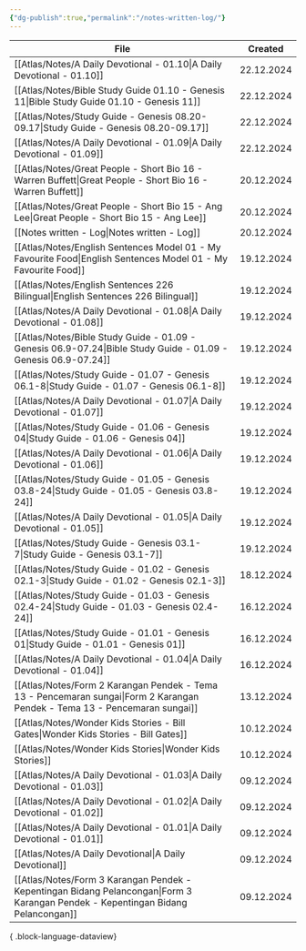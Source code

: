 ```yaml
---
{"dg-publish":true,"permalink":"/notes-written-log/"}
---
```


| File                                                                                                                                | Created    |
| ----------------------------------------------------------------------------------------------------------------------------------- | ---------- |
| [[Atlas/Notes/A Daily Devotional - 01.10\|A Daily Devotional - 01.10]]                                                           | 22.12.2024 |
| [[Atlas/Notes/Bible Study Guide 01.10 - Genesis 11\|Bible Study Guide 01.10 - Genesis 11]]                                       | 22.12.2024 |
| [[Atlas/Notes/Study Guide - Genesis 08.20-09.17\|Study Guide - Genesis 08.20-09.17]]                                             | 22.12.2024 |
| [[Atlas/Notes/A Daily Devotional - 01.09\|A Daily Devotional - 01.09]]                                                           | 22.12.2024 |
| [[Atlas/Notes/Great People - Short Bio 16 - Warren Buffett\|Great People - Short Bio 16 - Warren Buffett]]                       | 20.12.2024 |
| [[Atlas/Notes/Great People - Short Bio 15 - Ang Lee\|Great People - Short Bio 15 - Ang Lee]]                                     | 20.12.2024 |
| [[Notes written - Log\|Notes written - Log]]                                                                                     | 20.12.2024 |
| [[Atlas/Notes/English Sentences Model 01 - My Favourite Food\|English Sentences Model 01 - My Favourite Food]]                   | 19.12.2024 |
| [[Atlas/Notes/English Sentences 226 Bilingual\|English Sentences 226 Bilingual]]                                                 | 19.12.2024 |
| [[Atlas/Notes/A Daily Devotional - 01.08\|A Daily Devotional - 01.08]]                                                           | 19.12.2024 |
| [[Atlas/Notes/Bible Study Guide - 01.09 - Genesis 06.9-07.24\|Bible Study Guide - 01.09 - Genesis 06.9-07.24]]                   | 19.12.2024 |
| [[Atlas/Notes/Study Guide - 01.07 - Genesis 06.1-8\|Study Guide - 01.07 - Genesis 06.1-8]]                                       | 19.12.2024 |
| [[Atlas/Notes/A Daily Devotional - 01.07\|A Daily Devotional - 01.07]]                                                           | 19.12.2024 |
| [[Atlas/Notes/Study Guide - 01.06 - Genesis 04\|Study Guide - 01.06 - Genesis 04]]                                               | 19.12.2024 |
| [[Atlas/Notes/A Daily Devotional - 01.06\|A Daily Devotional - 01.06]]                                                           | 19.12.2024 |
| [[Atlas/Notes/Study Guide - 01.05 - Genesis 03.8-24\|Study Guide - 01.05 - Genesis 03.8-24]]                                     | 19.12.2024 |
| [[Atlas/Notes/A Daily Devotional - 01.05\|A Daily Devotional - 01.05]]                                                           | 19.12.2024 |
| [[Atlas/Notes/Study Guide - Genesis 03.1-7\|Study Guide - Genesis 03.1-7]]                                                       | 19.12.2024 |
| [[Atlas/Notes/Study Guide - 01.02 - Genesis 02.1-3\|Study Guide - 01.02 - Genesis 02.1-3]]                                       | 18.12.2024 |
| [[Atlas/Notes/Study Guide - 01.03 - Genesis 02.4-24\|Study Guide - 01.03 - Genesis 02.4-24]]                                     | 16.12.2024 |
| [[Atlas/Notes/Study Guide - 01.01 - Genesis 01\|Study Guide - 01.01 - Genesis 01]]                                               | 16.12.2024 |
| [[Atlas/Notes/A Daily Devotional - 01.04\|A Daily Devotional - 01.04]]                                                           | 16.12.2024 |
| [[Atlas/Notes/Form 2 Karangan Pendek - Tema 13 - Pencemaran sungai\|Form 2 Karangan Pendek - Tema 13 - Pencemaran sungai]]       | 13.12.2024 |
| [[Atlas/Notes/Wonder Kids Stories - Bill Gates\|Wonder Kids Stories - Bill Gates]]                                               | 10.12.2024 |
| [[Atlas/Notes/Wonder Kids Stories\|Wonder Kids Stories]]                                                                         | 10.12.2024 |
| [[Atlas/Notes/A Daily Devotional - 01.03\|A Daily Devotional - 01.03]]                                                           | 09.12.2024 |
| [[Atlas/Notes/A Daily Devotional - 01.02\|A Daily Devotional - 01.02]]                                                           | 09.12.2024 |
| [[Atlas/Notes/A Daily Devotional - 01.01\|A Daily Devotional - 01.01]]                                                           | 09.12.2024 |
| [[Atlas/Notes/A Daily Devotional\|A Daily Devotional]]                                                                           | 09.12.2024 |
| [[Atlas/Notes/Form 3 Karangan Pendek - Kepentingan Bidang Pelancongan\|Form 3 Karangan Pendek - Kepentingan Bidang Pelancongan]] | 09.12.2024 |

{ .block-language-dataview}

